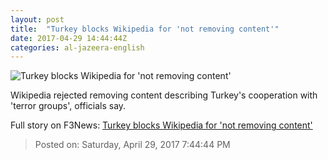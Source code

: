 ```yaml
---
layout: post
title:  "Turkey blocks Wikipedia for 'not removing content'"
date: 2017-04-29 14:44:44Z
categories: al-jazeera-english
---
```


![Turkey blocks Wikipedia for 'not removing content'](http://www.aljazeera.com/mritems/Images/2016/1/14/7f2d970b4f3949399b6d48e708be3b14_18.jpg)

Wikipedia rejected removing content describing Turkey's cooperation with 'terror groups', officials say.


Full story on F3News: [Turkey blocks Wikipedia for 'not removing content'](http://www.f3nws.com/n/SWkXsF)

> Posted on: Saturday, April 29, 2017 7:44:44 PM
